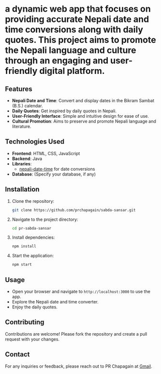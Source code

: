 # a dynamic web app that focuses on providing accurate Nepali date and time conversions along with daily quotes. This project aims to promote the Nepali language and culture through an engaging and user-friendly digital platform.

## Features

- **Nepali Date and Time**: Convert and display dates in the Bikram Sambat (B.S.) calendar.
- **Daily Quotes**: Get inspired by daily quotes in Nepali.
- **User-Friendly Interface**: Simple and intuitive design for ease of use.
- **Cultural Promotion**: Aims to preserve and promote Nepali language and literature.

## Technologies Used

- **Frontend**: HTML, CSS, JavaScript
- **Backend**: Java
- **Libraries**: 
  - [nepali-date-time](https://github.com/khumnath/nepali-date-time) for date conversions
- **Database**: (Specify your database, if any)

## Installation

1. Clone the repository:
    ```sh
    git clone https://github.com/prchapagain/sabda-sansar.git
    ```

2. Navigate to the project directory:
    ```sh
    cd pr-sabda-sansar
    ```

3. Install dependencies:
    ```sh
    npm install
    ```

4. Start the application:
    ```sh
    npm start
    ```

## Usage

- Open your browser and navigate to `http://localhost:3000` to use the app.
- Explore the Nepali date and time converter.
- Enjoy the daily quotes.

## Contributing

Contributions are welcome! Please fork the repository and create a pull request with your changes.


## Contact

For any inquiries or feedback, please reach out to PR Chapagain at [Gmail](mailto:pharshucg@gmail.com).

